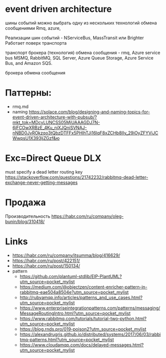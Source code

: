# event driven architecture

шины событий можно выбрать одну из нескольких технологий обмена сообщениями
Rmq, azure, 

Реализации шин событий - NServiceBus, MassTransit или Brighter
Работает поверх транспорта


транспорт брокера (технология) обмена сообщения - rmq, Azure service bus
MSMQ, RabbitMQ, SQL Server, Azure Queue Storage, Azure Service Bus, and Amazon SQS.


брокера обмена сообщения

# Паттерны:

* rmq.md
* naming https://solace.com/blog/designing-and-naming-topics-for-event-driven-architecture-with-pubsub/?mkt_tok=MDcyLUNCSS05MjUAAAGDJ7N-6jFCOwXRBzE_4Ku_niXJQniSVNAJ-nNBD0JvROkzqo3tQbzDTFFx5PHlhTJj16lqF8xZCHb8IIy_29iOyZFYViJCWwpsU1X393ljZGzf&ю

# Exc=Direct Queue DLX
must specify a dead letter routing key https://stackoverflow.com/questions/21742232/rabbitmq-dead-letter-exchange-never-getting-messages

# Продажа 
Производительность https://habr.com/ru/company/oleg-bunin/blog/310418/

# Links
* https://habr.com/ru/company/itsumma/blog/416629/
* https://habr.com/ru/post/422151/
* https://habr.com/ru/post/150134/
* pattern
  * https://github.com/plantuml-stdlib/EIP-PlantUML?utm_source=pocket_mylist
  * https://medium.com/@objectzen/content-enricher-pattern-in-rabbitmq-eae504a8504e?utm_source=pocket_mylist
  * http://rubyamqp.info/articles/patterns_and_use_cases.html?utm_source=pocket_mylist
  * https://www.enterpriseintegrationpatterns.com/patterns/messaging/MessageRoutingIntro.html?utm_source=pocket_mylist
  * https://www.rabbitmq.com/tutorials/tutorial-two-python.html?utm_source=pocket_mylist
  * https://blog.rnds.pro/019-poison2?utm_source=pocket_mylist
  * https://alexandrugris.github.io/distributed/systems/2017/06/03/rabbitmq-patterns.html?utm_source=pocket_mylist
  * https://www.cloudamqp.com/docs/delayed-messages.html?utm_source=pocket_mylist

